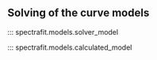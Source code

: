 ## Solving of the curve models

::: spectrafit.models.solver_model

::: spectrafit.models.calculated_model
